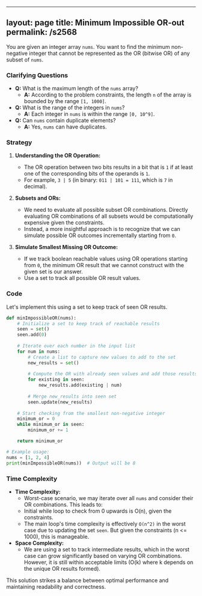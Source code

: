 
---
layout: page
title:  Minimum Impossible OR-out
permalink: /s2568
---
You are given an integer array `nums`. You want to find the minimum non-negative integer that cannot be represented as the OR (bitwise OR) of any subset of `nums`.

### Clarifying Questions
- **Q:** What is the maximum length of the `nums` array?
  - **A:** According to the problem constraints, the length `n` of the array is bounded by the range `[1, 1000]`.
- **Q:** What is the range of the integers in `nums`?
  - **A:** Each integer in `nums` is within the range `[0, 10^9]`.
- **Q:** Can `nums` contain duplicate elements?
  - **A:** Yes, `nums` can have duplicates.

### Strategy
1. **Understanding the OR Operation:**
   - The OR operation between two bits results in a bit that is `1` if at least one of the corresponding bits of the operands is `1`. 
   - For example, `3 | 5` (in binary: `011 | 101 = 111`, which is `7` in decimal).

2. **Subsets and ORs:**
   - We need to evaluate all possible subset OR combinations. Directly evaluating OR combinations of all subsets would be computationally expensive given the constraints.
   - Instead, a more insightful approach is to recognize that we can simulate possible OR outcomes incrementally starting from `0`.

3. **Simulate Smallest Missing OR Outcome:**
   - If we track boolean reachable values using OR operations starting from `0`, the minimum OR result that we cannot construct with the given set is our answer.
   - Use a set to track all possible OR result values.

### Code
Let's implement this using a set to keep track of seen OR results.

```python
def minImpossibleOR(nums):
    # Initialize a set to keep track of reachable results
    seen = set()
    seen.add(0)
    
    # Iterate over each number in the input list
    for num in nums:
        # Create a list to capture new values to add to the set
        new_results = set()
        
        # Compute the OR with already seen values and add those results
        for existing in seen:
            new_results.add(existing | num)
        
        # Merge new_results into seen set
        seen.update(new_results)
    
    # Start checking from the smallest non-negative integer
    minimum_or = 0
    while minimum_or in seen:
        minimum_or += 1

    return minimum_or

# Example usage:
nums = [1, 2, 4]
print(minImpossibleOR(nums))  # Output will be 8
```

### Time Complexity
- **Time Complexity:**
  - Worst-case scenario, we may iterate over all `nums` and consider their OR combinations. This leads to:
  - Initial while loop to check from 0 upwards is O(n), given the constraints.
  - The main loop's time complexity is effectively `O(n^2)` in the worst case due to updating the set `seen`. But given the constraints (n <= 1000), this is manageable.
- **Space Complexity:**
  - We are using a set to track intermediate results, which in the worst case can grow significantly based on varying OR combinations. However, it is still within acceptable limits (O(k) where k depends on the unique OR results formed).

This solution strikes a balance between optimal performance and maintaining readability and correctness.